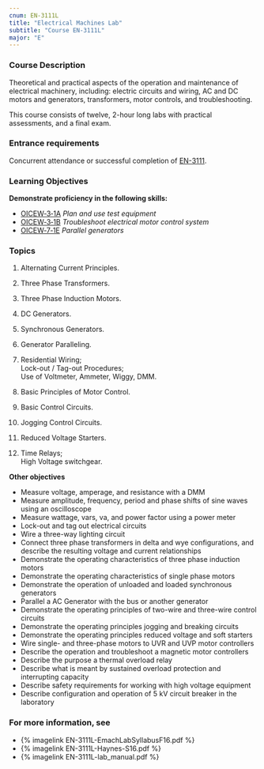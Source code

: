 ```yaml
---
cnum: EN-3111L
title: "Electrical Machines Lab"
subtitle: "Course EN-3111L"
major: "E"
---
```

### Course Description

Theoretical and practical aspects of the operation and maintenance of electrical machinery, including: electric circuits and wiring, AC and DC motors and generators, transformers, motor controls, and troubleshooting.

This course consists of twelve, 2-hour long labs with practical assessments, and a final exam.

### Entrance requirements

Concurrent attendance or successful completion of [EN-3111](en-3111.html).

### Learning Objectives


**Demonstrate proficiency in the following skills:**

* [OICEW‑3‑1A]( {{site.baseurl}}/assessments/Engine/OICEW-3-1A) *Plan and use test equipment*
* [OICEW‑3‑1B]( {{site.baseurl}}/assessments/Engine/OICEW-3-1B) *Troubleshoot electrical motor control system*
* [OICEW‑7‑1E]( {{site.baseurl}}/assessments/Engine/OICEW-7-1E) *Parallel generators*

### Topics

1. Alternating Current Principles.
2. Three Phase Transformers.
3. Three Phase Induction Motors.
4. DC Generators.
5. Synchronous Generators.
6. Generator Paralleling.


1. Residential Wiring;   
Lock-out / Tag-out Procedures;   
Use of Voltmeter, Ammeter, Wiggy, DMM.    
2. Basic Principles of Motor Control.
3. Basic Control Circuits. 
4. Jogging Control Circuits.
5. Reduced Voltage Starters.
6. Time Relays;    
High Voltage switchgear.



**Other objectives**


* Measure voltage, amperage, and resistance with a DMM
* Measure amplitude, frequency, period and phase shifts of sine waves using an oscilloscope
* Measure wattage, vars, va, and power factor using a power meter
* Lock-out and tag out electrical circuits
* Wire a three-way lighting circuit
* Connect three phase transformers in delta and wye configurations, and describe the resulting voltage and current relationships
* Demonstrate the operating characteristics of three phase induction motors
* Demonstrate the operating characteristics of single phase motors
* Demonstrate the operation of unloaded and loaded synchronous generators
* Parallel a AC Generator with the bus or another generator
* Demonstrate the operating principles of two-wire and three-wire control circuits
* Demonstrate the operating principles jogging and breaking circuits
* Demonstrate the operating principles reduced voltage and soft starters
* Wire single- and three-phase motors to UVR and UVP motor controllers
* Describe the operation and troubleshoot a magnetic motor controllers
* Describe the purpose a thermal overload relay
* Describe what is meant by sustained overload protection and interrupting capacity
* Describe safety requirements for working with high voltage equipment
* Describe configuration and operation of 5 kV circuit breaker in the laboratory


### For more information, see 

* {% imagelink EN-3111L-EmachLabSyllabusF16.pdf %} 
* {% imagelink EN-3111L-Haynes-S16.pdf %} 
* {% imagelink EN-3111L-lab_manual.pdf %} 



